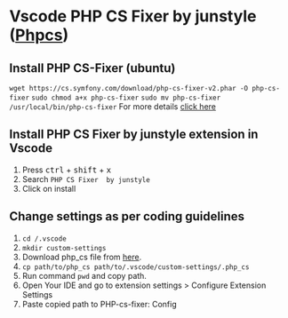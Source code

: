 # Vscode PHP CS Fixer by junstyle ([Phpcs](https://github.com/junstyle/vscode-php-cs-fixer))

## Install PHP CS-Fixer (ubuntu)
`wget https://cs.symfony.com/download/php-cs-fixer-v2.phar -O php-cs-fixer`
`sudo chmod a+x php-cs-fixer`
`sudo mv php-cs-fixer /usr/local/bin/php-cs-fixer`
For more details [click here](https://github.com/FriendsOfPHP/PHP-CS-Fixer)

## Install PHP CS Fixer by junstyle extension in Vscode
1. Press <kbd>ctrl</kbd> + <kbd>shift</kbd> + <kbd>x</kbd>
2. Search  `PHP CS Fixer  by junstyle`
3. Click on install

## Change settings as per coding guidelines
1. `cd /.vscode`
2. `mkdir custom-settings`
3. Download php_cs file from [here](https://github.com/sahilgupta-ucreate/php-vscode-rules/blob/master/php_cs).
4. `cp path/to/php_cs path/to/.vscode/custom-settings/.php_cs`
5. Run command `pwd` and copy path.
6. Open Your IDE and go to extension settings > Configure Extension Settings
7. Paste copied path to PHP-cs-fixer: Config
